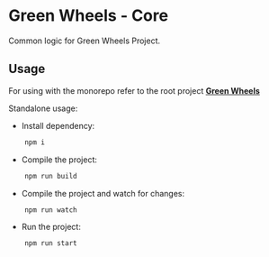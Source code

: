 # Green Wheels - Core

Common logic for Green Wheels Project.

## Usage
For using with the monorepo refer to the root project [**Green Wheels**](https://github.com/lysandre995/green-wheels)


Standalone usage:

* Install dependency:
```bash
    npm i
```

* Compile the project:

```bash
    npm run build
```

* Compile the project and watch for changes:

```bash
    npm run watch
```

* Run the project:

```bash
    npm run start
```
